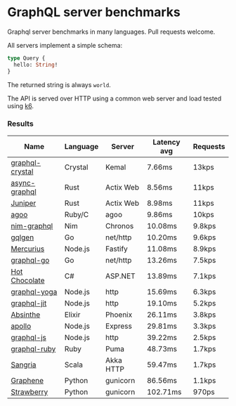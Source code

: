 <!-- README.md is generated from README.ecr, do not edit -->

# GraphQL server benchmarks

Graphql server benchmarks in many languages. Pull requests welcome.

All servers implement a simple schema:

```graphql
type Query {
  hello: String!
}
```

The returned string is always `world`.

The API is served over HTTP using a common web server and load tested using [k6](https://github.com/grafana/k6).

### Results

| Name                          | Language      | Server          | Latency avg      | Requests      |
| ----------------------------  | ------------- | --------------- | ---------------- | ------------- |
| [graphql-crystal](https://github.com/graphql-crystal/graphql) | Crystal | Kemal | 7.66ms | 13kps |
| [async-graphql](https://github.com/async-graphql/async-graphql) | Rust | Actix Web | 8.56ms | 11kps |
| [Juniper](https://github.com/graphql-rust/juniper) | Rust | Actix Web | 8.98ms | 11kps |
| [agoo](https://github.com/ohler55/agoo) | Ruby/C | agoo | 9.86ms | 10kps |
| [nim-graphql](https://github.com/status-im/nim-graphql) | Nim | Chronos | 10.08ms | 9.8kps |
| [gqlgen](https://github.com/99designs/gqlgen) | Go | net/http | 10.20ms | 9.6kps |
| [Mercurius](https://github.com/mercurius-js/mercurius) | Node.js | Fastify | 11.08ms | 8.9kps |
| [graphql-go](https://github.com/graphql-go/graphql) | Go | net/http | 13.26ms | 7.5kps |
| [Hot Chocolate](https://github.com/ChilliCream/hotchocolate) | C# | ASP.NET | 13.89ms | 7.1kps |
| [graphql-yoga](https://github.com/dotansimha/graphql-yoga) | Node.js | http | 15.69ms | 6.3kps |
| [graphql-jit](https://github.com/zalando-incubator/graphql-jit) | Node.js | http | 19.10ms | 5.2kps |
| [Absinthe](https://github.com/absinthe-graphql/absinthe) | Elixir | Phoenix | 26.11ms | 3.8kps |
| [apollo](https://github.com/apollographql/apollo-server) | Node.js | Express | 29.81ms | 3.3kps |
| [graphql-js](https://github.com/graphql/graphql-js) | Node.js | http | 39.22ms | 2.5kps |
| [graphql-ruby](https://github.com/rmosolgo/graphql-ruby) | Ruby | Puma | 48.73ms | 1.7kps |
| [Sangria](https://github.com/sangria-graphql/sangria) | Scala | Akka HTTP | 59.47ms | 1.7kps |
| [Graphene](https://github.com/graphql-python/graphene) | Python | gunicorn | 86.56ms | 1.1kps |
| [Strawberry](https://github.com/strawberry-graphql/strawberry) | Python | gunicorn | 102.71ms | 970ps |
